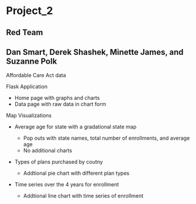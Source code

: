 # Project_2

## Red Team
## Dan Smart, Derek Shashek, Minette James, and Suzanne Polk

Affordable Care Act data

Flask Application
- Home page with graphs and charts
- Data page with raw data in chart form

Map Visualizations
- Average age for state with a gradational state map
  - Pop outs with state names, total number of enrollments, and average age
  - No additional charts
  
- Types of plans purchased by coutny
  - Addtional pie chart with different plan types
  
- Time series over the 4 years for enrollment
  - Addtional line chart with time series of enrollment
